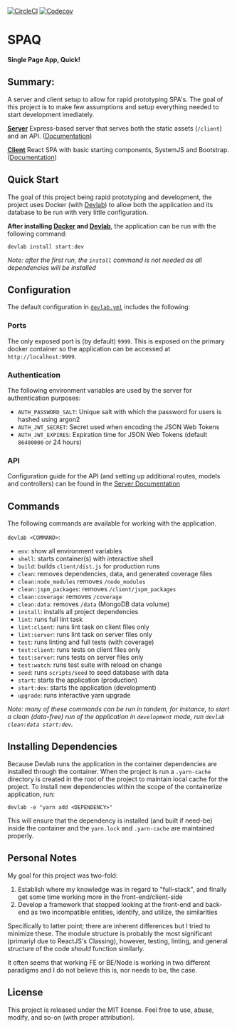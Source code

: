[![CircleCI](https://img.shields.io/circleci/project/github/Fluidbyte/spaq/master.svg)](https://circleci.com/gh/Fluidbyte/spaq)
[![Codecov](https://img.shields.io/codecov/c/github/Fluidbyte/spaq.svg)](https://codecov.io/gh/fluidbyte/spaq)

# SPAQ
**Single Page App, Quick!**

## Summary:

A server and client setup to allow for rapid prototyping SPA's. The goal of this project is to make few assumptions and setup everything needed to start development imediately.

**[Server](/server/README.md)** Express-based server that serves both the static assets (`/client`) and an API. ([Documentation](/server/README.md))

**[Client](/client/README.md)** React SPA with basic starting components, SystemJS and Bootstrap. ([Documentation](/client/README.md))

## Quick Start

The goal of this project being rapid prototyping and development, the project uses Docker (with [Devlab](https://github.com/TechnologyAdvice/DevLab)) to allow both the application and its database to be run with very little configuration.

**After installing [Docker](https://docs.docker.com/engine/installation/) and [Devlab](https://github.com/TechnologyAdvice/DevLab)**, the application can be run with the following command:

```
devlab install start:dev
```

_Note: after the first run, the `install` command is not needed as all dependencies will be installed_

## Configuration

The default configuration in [`devlab.yml`](devlab.yml) includes the following:

### Ports

The only exposed port is (by default) `9999`. This is exposed on the primary docker container so the application can be accessed at `http://localhost:9999`.

### Authentication

The following environment variables are used by the server for authentication purposes:

* `AUTH_PASSWORD_SALT`: Unique salt with which the password for users is hashed using argon2
* `AUTH_JWT_SECRET`: Secret used when encoding the JSON Web Tokens
* `AUTH_JWT_EXPIRES`: Expiration time for JSON Web Tokens (default `86400000` or 24 hours)

### API

Configuration guide for the API (and setting up additional routes, models and controllers) can be found in the [Server Documentation](/server/README.md)

## Commands

The following commands are available for working with the application.

`devlab <COMMAND>`:

  * `env`: show all environment variables
  * `shell`: starts container(s) with interactive shell
  * `build`: builds `client/dist.js` for production runs
  * `clean`: removes dependencies, data, and generated coverage files
  * `clean:node_modules` removes `/node_modules`
  * `clean:jspm_packages`: removes `/client/jspm_packages`
  * `clean:coverage`: removes `/coverage`
  * `clean:data`: removes `/data` (MongoDB data volume)
  * `install`: installs all project dependencies
  * `lint`: runs full lint task
  * `lint:client`: runs lint task on client files only
  * `lint:server`: runs lint task on server files only
  * `test`: runs linting and full tests (with coverage)
  * `test:client`: runs tests on client files only
  * `test:server`: runs tests on server files only
  * `test:watch`: runs test suite with reload on change
  * `seed`: runs `scripts/seed` to seed database with data
  * `start`: starts the application (production)
  * `start:dev`: starts the application (development)
  * `upgrade`: runs interactive yarn upgrade

_Note: many of these commands can be run in tandem, for instance, to start a clean (data-free) run of the application in `development` mode, run `devlab clean:data start:dev`._

## Installing Dependencies

Because Devlab runs the application in the container dependencies are installed through the container. When the project is run a `.yarn-cache` directory is created in the root of the project to maintain local cache for the project. To install new dependencies within the scope of the containerize application, run:

```
devlab -e "yarn add <DEPENDENCY>"
```

This will ensure that the dependency is installed (and built if need-be) inside the container and the `yarn.lock` and `.yarn-cache` are maintained properly.

## Personal Notes

My goal for this project was two-fold:

1. Establish where my knowledge was in regard to "full-stack", and finally get some time working more in the front-end/client-side
2. Develop a framework that stopped looking at the front-end and back-end as two incompatible entities, identify, and utilize, the similarities

Specifically to latter point; there are inherent differences but I tried to minimize these. The module structure is probably the most significant (primariyl due to ReactJS's Classing), however, testing, linting, and general structure of the code _should_ function similarly.

It often seems that working FE or BE/Node is working in two different paradigms and I do not believe this is, nor needs to be, the case.

## License

This project is released under the MIT license. Feel free to use, abuse, modify, and so-on (with proper attribution).

